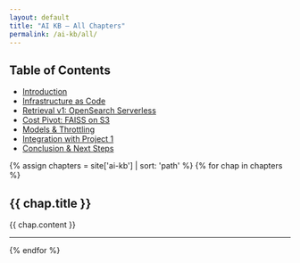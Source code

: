 ```yaml
---
layout: default
title: "AI KB — All Chapters"
permalink: /ai-kb/all/
---
```


## Table of Contents
- [Introduction](/ai-kb/01-introduction)
- [Infrastructure as Code](/ai-kb/02-infrastructure-as-code)
- [Retrieval v1: OpenSearch Serverless](/ai-kb/03-retrieval-v1-opensearch)
- [Cost Pivot: FAISS on S3](/ai-kb/04-cost-pivot-faiss-s3)
- [Models & Throttling](/ai-kb/05-models-and-throttling)
- [Integration with Project 1](/ai-kb/06-integration-with-project-1)
- [Conclusion & Next Steps](/ai-kb/07-conclusion-next-steps)

{% assign chapters = site['ai-kb'] | sort: 'path' %}
{% for chap in chapters %}
<a id="{{ chap.slug }}"></a>
## {{ chap.title }}
{{ chap.content }}
<hr/>
{% endfor %}